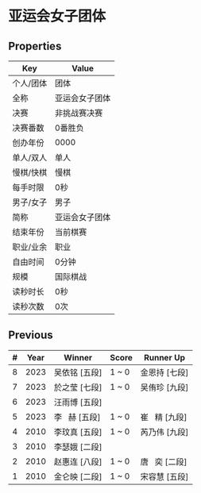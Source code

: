 # 亚运会女子团体

## Properties

| Key | Value |
| --- | ----- |
| 个人/团体 | 团体 |
| 全称 | 亚运会女子团体 |
| 决赛 | 非挑战赛决赛 |
| 决赛番数 | 0番胜负 |
| 创办年份 | 0000 |
| 单人/双人 | 单人 |
| 慢棋/快棋 | 慢棋 |
| 每手时限 | 0秒 |
| 男子/女子 | 男子 |
| 简称 | 亚运会女子团体 |
| 结束年份 | 当前棋赛 |
| 职业/业余 | 职业 |
| 自由时间 | 0分钟 |
| 规模 | 国际棋战 |
| 读秒时长 | 0秒 |
| 读秒次数 | 0次 |

## Previous

| # | Year | Winner | Score | Runner Up |
| --- | --- | --- | --- | --- |
| 8 | 2023 | 吴依铭 [五段] | 1 ~ 0 | 金恩持 [七段] |
| 7 | 2023 | 於之莹 [七段] | 1 ~ 0 | 吴侑珍 [九段] |
| 6 | 2023 | 汪雨博 [五段] |  |  |
| 5 | 2023 | 李   赫 [五段] | 1 ~ 0 | 崔   精 [九段] |
| 4 | 2010 | 李玟真 [五段] | 1 ~ 0 | 芮乃伟 [九段] |
| 3 | 2010 | 李瑟娥 [二段] |  |  |
| 2 | 2010 | 赵惠连 [八段] | 1 ~ 0 | 唐   奕 [二段] |
| 1 | 2010 | 金仑映 [二段] | 1 ~ 0 | 宋容慧 [五段] |

